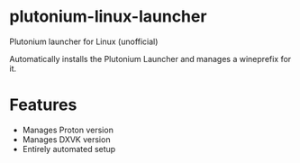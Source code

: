 # plutonium-linux-launcher
 Plutonium launcher for Linux (unofficial)
  
Automatically installs the Plutonium Launcher and manages a wineprefix for it.

# Features
* Manages Proton version
* Manages DXVK version
* Entirely automated setup
